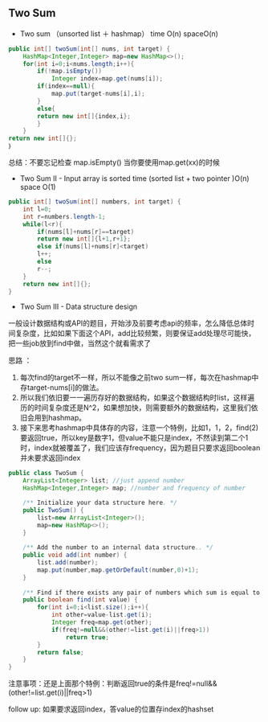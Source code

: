 ## Two Sum

* Two sum （unsorted list ＋ hashmap） time O\(n\) spaceO\(n\)

```java
public int[] twoSum(int[] nums, int target) {
    HashMap<Integer,Integer> map=new HashMap<>();
    for(int i=0;i<nums.length;i++){
        if(!map.isEmpty())
            Integer index=map.get(nums[i]);
        if(index==null){
            map.put(target-nums[i],i);        
        }
        else{
        return new int[]{index,i};
        }    
    }
return new int[]{};
｝
```

总结：不要忘记检查 map.isEmpty\(\) 当你要使用map.get\(xx\)的时候



* Two Sum II - Input array is sorted time \(sorted list + two pointer \)O\(n\) space O\(1\)

```java
public int[] twoSum(int[] numbers, int target) {
    int l=0;
    int r=numbers.length-1;
    while(l<r){
        if(nums[l]+nums[r]==target)
        return new int[]{l+1,r+1};
        else if(nums[l]+nums[r]<target)
        l++;
        else
        r--;
    }
    return new int[]{};
}
```



* Two Sum III - Data structure design

一般设计数据结构或API的题目，开始涉及前要考虑api的频率，怎么降低总体时间复杂度，比如如果下面这个API，add比较频繁，则要保证add处理尽可能快，把一些job放到find中做，当然这个就看需求了

思路 ：

1. 每次find的target不一样，所以不能像之前two sum一样，每次在hashmap中存target-nums\[i\]的做法。
2. 所以我们依旧要一一遍历存好的数据结构，如果这个数据结构时list，这样遍历的时间复杂度还是N^2，如果想加快，则需要额外的数据结构，这里我们依旧会用到hashmap。
3. 接下来思考hashmap中具体存的内容，注意一个特例，比如1，1，2，find\(2\) 要返回true，所以key是数字1，但value不能只是index，不然读到第二个1时，index就被覆盖了，我们应该存frequency，因为题目只要求返回boolean并未要求返回index

```java
public class TwoSum {
    ArrayList<Integer> list; //just append number 
    HashMap<Integer,Integer> map; //number and frequency of number

    /** Initialize your data structure here. */
    public TwoSum() {
        list=new ArrayList<Integer>();
        map=new HashMap<>();
    }
    
    /** Add the number to an internal data structure.. */
    public void add(int number) {
        list.add(number);
        map.put(number,map.getOrDefault(number,0)+1);
    }
    
    /** Find if there exists any pair of numbers which sum is equal to the value. */
    public boolean find(int value) {
        for(int i=0;i<list.size();i++){
            int other=value-list.get(i);
            Integer freq=map.get(other);
            if(freq!=null&&(other!=list.get(i)||freq>1))
                return true;
        }
        return false;
    }
}
```

注意事项：还是上面那个特例：判断返回true的条件是freq!=null&&\(other!=list.get\(i\)\|\|freq&gt;1\) 

follow  up: 如果要求返回index，答value的位置存index的hashset



